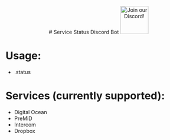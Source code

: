 <div align="center">
# Service Status Discord Bot
<a target="_blank" href="https://discord.gg/YVe3PZ7Rjf" title="Join our Discord!">
<img draggable="false" src="https://discordapp.com/api/guilds/832359181196984360/widget.png?style=banner2" height="76px" draggable="false" alt="Join our Discord!">
</a>
</div>

# Usage:

-   .status <service name>

# Services (currently supported):

-   Digital Ocean
-   PreMiD
-   Intercom
-   Dropbox
